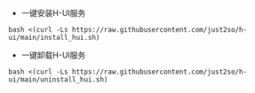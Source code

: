 * 一键安装H-UI服务

```shell
bash <(curl -Ls https://raw.githubusercontent.com/just2so/h-ui/main/install_hui.sh)
```

* 一键卸载H-UI服务

```shell
bash <(curl -Ls https://raw.githubusercontent.com/just2so/h-ui/main/uninstall_hui.sh)
```







